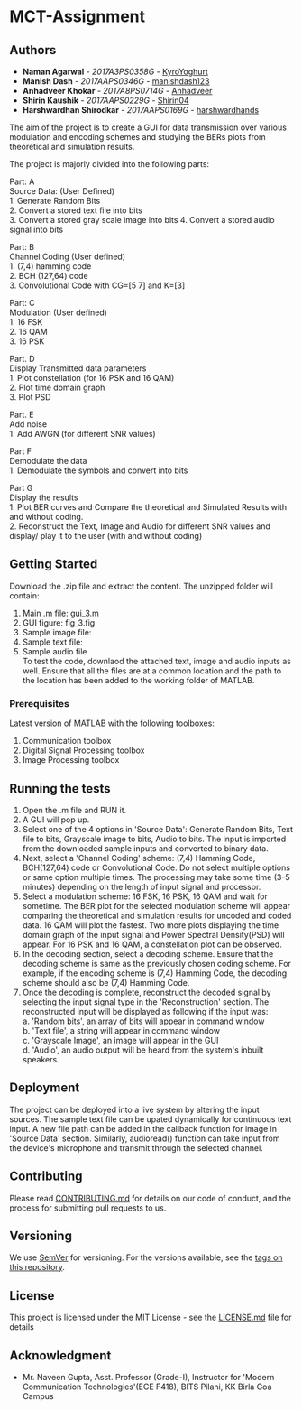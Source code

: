 # MCT-Assignment

## Authors

* **Naman Agarwal** - *2017A3PS0358G* - [KyroYoghurt](https://github.com/KyroYoghurt)   
* **Manish Dash** - *2017AAPS0346G* - [manishdash123](https://github.com/manishdash123)  
* **Anhadveer Khokar** - *2017A8PS0714G* - [Anhadveer](https://github.com/Anhadveer)  
* **Shirin Kaushik** - *2017AAPS0229G* - [Shirin04](https://github.com/Shirin04)  
* **Harshwardhan Shirodkar** - *2017AAPS0169G* - [harshwardhands](https://github.com/harshwardhands)  


The aim of the project is to create a GUI for data transmission over various modulation and encoding schemes and studying the BERs plots from theoretical and simulation results. 

The project is majorly divided into the following parts:

  Part: A  
    Source Data: (User Defined)  
    1. Generate Random Bits  
    2. Convert a stored text file into bits  
    3. Convert a stored gray scale image into bits 4. Convert a stored audio signal into bits  

  Part: B  
    Channel Coding (User defined)  
    1. (7,4) hamming code  
    2. BCH (127,64) code  
    3. Convolutional Code with CG=[5 7] and K=[3]  

  Part: C  
    Modulation (User defined)   
    1. 16 FSK  
    2. 16 QAM  
    3. 16 PSK  
    
  Part. D  
    Display Transmitted data parameters  
    1. Plot constellation (for 16 PSK and 16 QAM)   
    2. Plot time domain graph  
    3. Plot PSD  
    
  Part. E  
    Add noise  
    1. Add AWGN (for different SNR values)  
    
  Part F  
    Demodulate the data  
    1. Demodulate the symbols and convert into bits  
    
  Part G  
    Display the results  
    1. Plot BER curves and Compare the theoretical and Simulated Results with and without coding.  
    2. Reconstruct the Text, Image and Audio for different SNR values and display/ play it to the user (with and without              coding)  

## Getting Started

Download the .zip file and extract the content. The unzipped folder will contain:  
1. Main .m file: gui_3.m  
2. GUI figure: fig_3.fig  
3. Sample image file: 
4. Sample text file:
5. Sample audio file    
To test the code, downlaod the attached text, image and audio inputs as well. Ensure that all the files are at a common location and the path to the location has been added to the working folder of MATLAB. 

### Prerequisites

Latest version of MATLAB with the following toolboxes:  
1. Communication toolbox  
2. Digital Signal Processing toolbox  
3. Image Processing toolbox  


## Running the tests

1. Open the .m file and RUN it.  
2. A GUI will pop up.  
3. Select one of the 4 options in 'Source Data': Generate Random Bits, Text file to bits, Grayscale image to bits, Audio to bits. The input is imported from the downloaded sample inputs and converted to binary data.  
4. Next, select a 'Channel Coding' scheme: (7,4) Hamming Code, BCH(127,64) code or Convolutional Code. Do not select multiple options or same option multiple times. The processing may take some time (3-5 minutes) depending on the length of input signal and processor.  
5. Select a modulation scheme: 16 FSK, 16 PSK, 16 QAM and wait for sometime. The BER plot for the selected modulation scheme will appear comparing the theoretical and simulation results for uncoded and coded data. 16 QAM will plot the fastest. Two more plots displaying the time domain graph of the input signal and Power Spectral Density(PSD) will appear. For 16 PSK and 16 QAM, a constellation plot can be observed.  
6. In the decoding section, select a decoding scheme. Ensure that the decoding scheme is same as the previously chosen coding scheme. For example, if the encoding scheme is (7,4) Hamming Code, the decoding scheme should also be (7,4) Hamming Code.  
7. Once the decoding is complete, reconstruct the decoded signal by selecting the input signal type in the 'Reconstruction' section. The reconstructed input will be displayed as following if the input was:  
    a. 'Random bits', an array of bits will appear in command window  
    b. 'Text file', a string will appear in command window  
    c. 'Grayscale Image', an image will appear in the GUI  
    d. 'Audio', an audio output will be heard from the system's inbuilt speakers.  


## Deployment

The project can be deployed into a live system by altering the input sources. The sample text file can be upated dynamically for continuous text input. A new file path can be added in the callback function for image in 'Source Data' section. Similarly, audioread() function can take input from the device's microphone and transmit through the selected channel. 

## Contributing

Please read [CONTRIBUTING.md](https://gist.github.com/PurpleBooth/b24679402957c63ec426) for details on our code of conduct, and the process for submitting pull requests to us.

## Versioning

We use [SemVer](http://semver.org/) for versioning. For the versions available, see the [tags on this repository](https://github.com/your/project/tags). 

## License

This project is licensed under the MIT License - see the [LICENSE.md](LICENSE.md) file for details

## Acknowledgment

* Mr. Naveen Gupta, Asst. Professor (Grade-I), Instructor for 'Modern Communication Technologies'(ECE F418),  BITS Pilani, KK Birla Goa Campus
